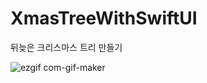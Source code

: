 # XmasTreeWithSwiftUI
뒤늦은 크리스마스 트리 만들기

![ezgif com-gif-maker](https://user-images.githubusercontent.com/50406861/210248492-cd8f442b-1ddb-4650-91df-43ccd10c0209.gif)
